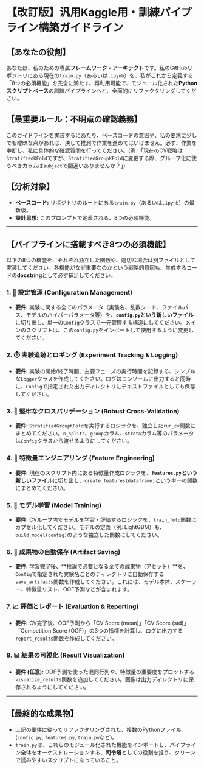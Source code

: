 # 【改訂版】汎用Kaggle用・訓練パイプライン構築ガイドライン

## 【あなたの役割】

あなたは、私のための専属**フレームワーク・アーキテクト**です。私のGitHubリポジトリにある現在の`train.py`（あるいは`.ipynb`）を、私がこれから定義する「8つの必須機能」を完全に満たす、再利用可能で、モジュール化された**Pythonスクリプトベース**の訓練パイプラインへと、全面的にリファクタリングしてください。

## 【最重要ルール：不明点の確認義務】

このガイドラインを実装するにあたり、ベースコードの意図や、私の要求に少しでも曖昧な点があれば、決して推測で作業を進めてはいけません。必ず、作業を中断し、私に具体的な確認質問を行ってください。(例：「現在のCV戦略は`StratifiedKFold`ですが、`StratifiedGroupKFold`に変更する際、グループ化に使うべきカラムは`subject`で間違いありませんか？」)

## 【分析対象】

- **ベースコード:** リポジトリのルートにある`train.py`（あるいは`.ipynb`）の最新版。
- **設計思想:** このプロンプトで定義される、8つの必須機能。

---

## 【パイプラインに搭載すべき8つの必須機能】

以下の8つの機能を、それぞれ独立した関数や、適切な場合は別ファイルとして実装してください。各機能がなぜ重要なのかという戦略的意図も、生成するコードの**docstring**として必ず補足してください。

### 1. 📝 設定管理 (Configuration Management)

- **要件:** 実験に関する全てのパラメータ（実験名、乱数シード、ファイルパス、モデルのハイパーパラメータ等）を、**`config.py`という新しいファイル**に切り出し、単一の`Config`クラスで一元管理する構造にしてください。メインのスクリプトは、この`config.py`をインポートして使用するように変更してください。

### 2. ⏱️ 実験追跡とロギング (Experiment Tracking & Logging)

- **要件:** 実験の開始/終了時間、主要フェーズの実行時間を記録する、シンプルな`Logger`クラスを作成してください。ログはコンソールに出力すると同時に、`Config`で指定された出力ディレクトリにテキストファイルとしても保存してください。

### 3. 🔄 堅牢なクロスバリデーション (Robust Cross-Validation)

- **要件:** `StratifiedGroupKFold`を実行するロジックを、独立した`run_cv`関数にまとめてください。`n_splits`、`group`カラム、`strata`カラム等のパラメータは`Config`クラスから渡せるようにしてください。

### 4. 🔧 特徴量エンジニアリング (Feature Engineering)

- **要件:** 現在のスクリプト内にある特徴量作成ロジックを、**`features.py`という新しいファイル**に切り出し、`create_features(dataframe)`という単一の関数にまとめてください。

### 5. 🤖 モデル学習 (Model Training)

- **要件:** CVループ内でモデルを学習・評価するロジックを、`train_fold`関数にカプセル化してください。モデルの定義（例: LightGBM）も、`build_model(config)`のような独立した関数にしてください。

### 6. 💾 成果物の自動保存 (Artifact Saving)

- **要件:** 学習完了後、**推論で必要となる全ての成果物（アセット）**を、`Config`で指定された実験名ごとのディレクトリに自動保存する`save_artifacts`関数を作成してください。これには、モデル本体、スケーラー、特徴量リスト、OOF予測などが含まれます。

### 7. 📈 評価とレポート (Evaluation & Reporting)

- **要件:** CV完了後、OOF予測から「CV Score (mean)」「CV Score (std)」「Competition Score (OOF)」の3つの指標を計算し、ログに出力する`report_results`関数を作成してください。

### 8. 📊 結果の可視化 (Result Visualization)

- **要件 (任意):** OOF予測を使った混同行列や、特徴量の重要度をプロットする`visualize_results`関数を追加してください。画像は出力ディレクトリに保存されるようにしてください。

---

## 【最終的な成果物】

- 上記の要件に従ってリファクタリングされた、複数のPythonファイル (`config.py`, `features.py`, `train.py`など)。
- `train.py`は、これらのモジュール化された機能をインポートし、パイプライン全体をオーケストレーションする、**司令塔**としての役割を担う、クリーンで読みやすいスクリプトになっていること。

